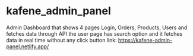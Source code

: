 # kafene_admin_panel
Admin Dashboard that shows 4 pages Login, Orders, Products, Users and fetches data through API
the user page has search option and it fetches data in real time without any click button
link: https://kafene-admin-panel.netlify.app/

